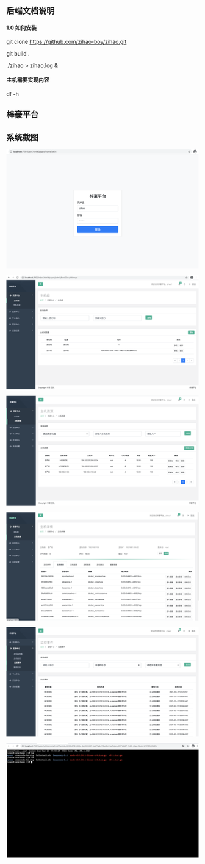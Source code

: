 ## 后端文档说明


#### 1.0 如何安装

git clone https://github.com/zihao-boy/zihao.git

git build .

./zihao > zihao.log &


#### 主机需要实现内容

df -h


## 梓豪平台

## 系统截图

![image](doc/1.png)

![image](doc/2.png)

![image](doc/3.png)

![image](doc/4.png)

![image](doc/5.png)

![image](doc/6.png)
